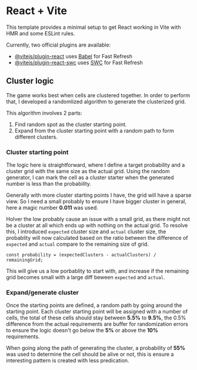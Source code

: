 # React + Vite

This template provides a minimal setup to get React working in Vite with HMR and some ESLint rules.

Currently, two official plugins are available:

- [@vitejs/plugin-react](https://github.com/vitejs/vite-plugin-react/blob/main/packages/plugin-react/README.md) uses [Babel](https://babeljs.io/) for Fast Refresh
- [@vitejs/plugin-react-swc](https://github.com/vitejs/vite-plugin-react-swc) uses [SWC](https://swc.rs/) for Fast Refresh

## Cluster logic
The game works best when cells are clustered together. In order to perform that, I developed a randomlized algorithm to generate the clusterized grid.

This algorithm involves 2 parts:

1. Find random spot as the cluster starting point.
2. Expand from the cluster starting point with a random path to form different clusters.

### Cluster starting point
The logic here is straightforward, where I define a target probability and a cluster grid with the same size as the actual grid. Using the random generator, I can mark the cell as a cluster starter when the generated number is less than the probability.

Generally with more cluster starting points I have, the grid will have a sparse view. So I need a small probably to ensure I have bigger cluster in general, here a magic number **0.011** was used.

HoIver the low probably cause an issue with a small grid, as there might not be a cluster at all which ends up with nothing on the actual grid. To resolve this, I introduced `expected` cluster size and `actual` cluster size, the probablity will now calculated based on the ratio between the difference of `expected` and `actual` compare to the remaining size of grid.
```
const probability = (expectedClusters - actualClusters) / remainingGrid;
```
This will give us a low porbablity to start with, and increase if the remaining grid becomes small with a large diff beween `expected` and `actual`.

### Expand/generate cluster
Once the starting points are defined, a random path by going around the starting point. Each cluster starting point will be assigned with a number of cells, the total of these cells should stay between **5.5%** to **9.5%**, the 0.5% difference from the actual requirements are buffer for randomization errors to ensure the logic doesn't go below the **5%** or above the **10%** requirements.

When going along the path of generating the cluster, a probability of **55%** was used to determine the cell should be alive or not, this is ensure a interesting pattern is created with less predication. 